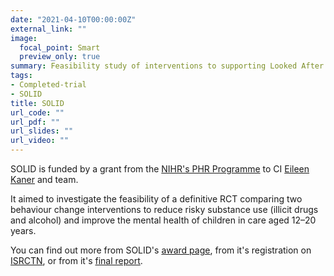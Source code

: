 ```yaml
---
date: "2021-04-10T00:00:00Z"
external_link: ""
image:
  focal_point: Smart
  preview_only: true
summary: Feasibility study of interventions to supporting Looked After Children in decreasing drugs and alcohol use
tags:
- Completed-trial
- SOLID
title: SOLID
url_code: ""
url_pdf: ""
url_slides: ""
url_video: ""
---
```


SOLID is funded by a grant from the [NIHR's PHR Programme](https://www.nihr.ac.uk/explore-nihr/funding-programmes/public-health-research.htm) to CI [Eileen Kaner](https://www.ncl.ac.uk/medical-sciences/people/profile/eileenkaner.html) and team.

It aimed to investigate the feasibility of a definitive RCT comparing two behaviour change interventions to reduce risky substance use (illicit drugs and alcohol) and improve the mental health of children in care aged 12–20 years.

You can find out more from SOLID's [award page](https://www.journalslibrary.nihr.ac.uk/programmes/phr/1418308/#/), from it's registration on [ISRCTN](https://doi.org/10.1186/ISRCTN80786829), or from it's [final report](https://doi.org/10.3310/phr08130).
